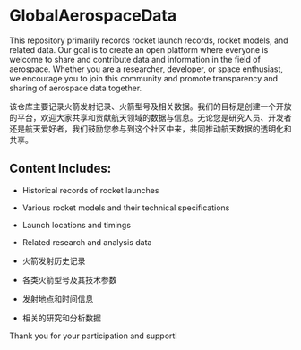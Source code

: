 # GlobalAerospaceData

This repository primarily records rocket launch records, rocket models, and related data. Our goal is to create an open platform where everyone is welcome to share and contribute data and information in the field of aerospace. Whether you are a researcher, developer, or space enthusiast, we encourage you to join this community and promote transparency and sharing of aerospace data together.

该仓库主要记录火箭发射记录、火箭型号及相关数据。我们的目标是创建一个开放的平台，欢迎大家共享和贡献航天领域的数据与信息。无论您是研究人员、开发者还是航天爱好者，我们鼓励您参与到这个社区中来，共同推动航天数据的透明化和共享。


## Content Includes:

- Historical records of rocket launches
- Various rocket models and their technical specifications
- Launch locations and timings
- Related research and analysis data

- 火箭发射历史记录
- 各类火箭型号及其技术参数
- 发射地点和时间信息
- 相关的研究和分析数据

Thank you for your participation and support!